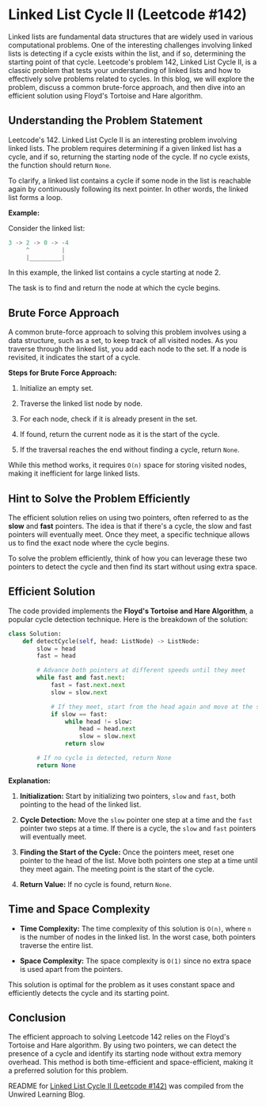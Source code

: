 # Linked List Cycle II (Leetcode #142)

Linked lists are fundamental data structures that are widely used in various computational problems. One of the interesting challenges involving linked lists is detecting if a cycle exists within the list, and if so, determining the starting point of that cycle. Leetcode's problem 142, Linked List Cycle II, is a classic problem that tests your understanding of linked lists and how to effectively solve problems related to cycles. In this blog, we will explore the problem, discuss a common brute-force approach, and then dive into an efficient solution using Floyd's Tortoise and Hare algorithm.

## Understanding the Problem Statement

Leetcode's 142. Linked List Cycle II is an interesting problem involving linked lists. The problem requires determining if a given linked list has a cycle, and if so, returning the starting node of the cycle. If no cycle exists, the function should return `None`.

To clarify, a linked list contains a cycle if some node in the list is reachable again by continuously following its next pointer. In other words, the linked list forms a loop.

**Example:**

Consider the linked list:

```python
3 -> 2 -> 0 -> -4
     ^         |
     |_________|
```

In this example, the linked list contains a cycle starting at node 2.

The task is to find and return the node at which the cycle begins.

## Brute Force Approach

A common brute-force approach to solving this problem involves using a data structure, such as a set, to keep track of all visited nodes. As you traverse through the linked list, you add each node to the set. If a node is revisited, it indicates the start of a cycle.

**Steps for Brute Force Approach:**

1. Initialize an empty set.
    
2. Traverse the linked list node by node.
    
3. For each node, check if it is already present in the set.
    
4. If found, return the current node as it is the start of the cycle.
    
5. If the traversal reaches the end without finding a cycle, return `None`.
    

While this method works, it requires `O(n)` space for storing visited nodes, making it inefficient for large linked lists.

## Hint to Solve the Problem Efficiently

The efficient solution relies on using two pointers, often referred to as the **slow** and **fast** pointers. The idea is that if there's a cycle, the slow and fast pointers will eventually meet. Once they meet, a specific technique allows us to find the exact node where the cycle begins.

To solve the problem efficiently, think of how you can leverage these two pointers to detect the cycle and then find its start without using extra space.

## Efficient Solution

The code provided implements the **Floyd's Tortoise and Hare Algorithm**, a popular cycle detection technique. Here is the breakdown of the solution:

```python
class Solution:
    def detectCycle(self, head: ListNode) -> ListNode:
        slow = head
        fast = head

        # Advance both pointers at different speeds until they meet
        while fast and fast.next:
            fast = fast.next.next
            slow = slow.next

            # If they meet, start from the head again and move at the same speed
            if slow == fast:
                while head != slow:
                    head = head.next
                    slow = slow.next
                return slow

        # If no cycle is detected, return None
        return None
```

**Explanation:**

1. **Initialization:** Start by initializing two pointers, `slow` and `fast`, both pointing to the head of the linked list.
    
2. **Cycle Detection:** Move the `slow` pointer one step at a time and the `fast` pointer two steps at a time. If there is a cycle, the `slow` and `fast` pointers will eventually meet.
    
3. **Finding the Start of the Cycle:** Once the pointers meet, reset one pointer to the head of the list. Move both pointers one step at a time until they meet again. The meeting point is the start of the cycle.
    
4. **Return Value:** If no cycle is found, return `None`.
    

## Time and Space Complexity

* **Time Complexity:** The time complexity of this solution is `O(n)`, where `n` is the number of nodes in the linked list. In the worst case, both pointers traverse the entire list.
    
* **Space Complexity:** The space complexity is `O(1)` since no extra space is used apart from the pointers.
    

This solution is optimal for the problem as it uses constant space and efficiently detects the cycle and its starting point.

## Conclusion

The efficient approach to solving Leetcode 142 relies on the Floyd's Tortoise and Hare algorithm. By using two pointers, we can detect the presence of a cycle and identify its starting node without extra memory overhead. This method is both time-efficient and space-efficient, making it a preferred solution for this problem.


README for [Linked List Cycle II (Leetcode #142)](https://blog.unwiredlearning.com/linked-list-cycle-ii) was compiled from the Unwired Learning Blog.